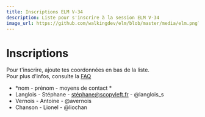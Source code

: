 ```yaml
---
title: Inscriptions ELM V-34
description: Liste pour s'inscrire à la session ELM V-34
image_url: https://github.com/walkingdev/elm/blob/master/media/elm.png?raw=true
---
```


# Inscriptions

Pour t'inscrire, ajoute tes coordonnées en bas de la liste.  
Pour plus d'infos, consulte la [FAQ](http://walkingdev.fr/#walkingdev/elm/blob/master/v34-faq.md)  

* *nom - prénom - moyens de contact *
* Langlois - Stéphane - stéphane@scopyleft.fr - @langlois_s
* Vernois - Antoine - @avernois
* Chanson - Lionel - @liochan

